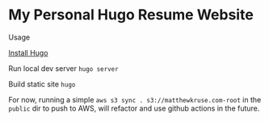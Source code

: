 # My Personal Hugo Resume Website

Usage

[Install Hugo](https://gohugo.io/getting-started/installing/)

Run local dev server `hugo server`

Build static site `hugo`

For now, running a simple `aws s3 sync . s3://matthewkruse.com-root` in the `public` dir to push to AWS, will refactor and use github actions in the future.

